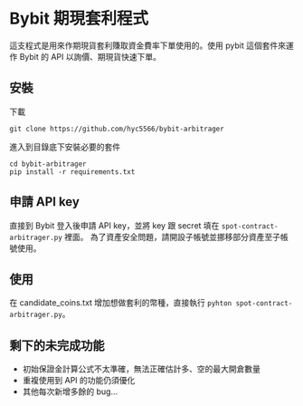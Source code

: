 # Bybit 期現套利程式

這支程式是用來作期現貨套利賺取資金費率下單使用的。使用 pybit 這個套件來運作 Bybit 的 API 以詢價、期現貨快速下單。

## 安裝

下載
```
git clone https://github.com/hyc5566/bybit-arbitrager
```
進入到目錄底下安裝必要的套件
```
cd bybit-arbitrager
pip install -r requirements.txt
```

## 申請 API key

直接到 Bybit 登入後申請 API key，並將 key 跟 secret 填在 `spot-contract-arbitrager.py` 裡面。
為了資產安全問題，請開設子帳號並挪移部分資產至子帳號使用。

## 使用

在 candidate_coins.txt 增加想做套利的幣種，直接執行 `pyhton spot-contract-arbitrager.py`。

## 剩下的未完成功能

- 初始保證金計算公式不太準確，無法正確估計多、空的最大開倉數量
- 重複使用到 API 的功能仍須優化
- 其他每次新增多餘的 bug...


